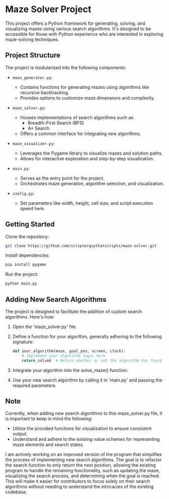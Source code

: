 # Maze Solver Project

This project offers a Python framework for generating, solving, and visualizing mazes using various search algorithms. It's designed to be accessible for those with Python experience who are interested in exploring maze-solving techniques.

## Project Structure

The project is modularized into the following components:

- `maze_generator.py`:
  - Contains functions for generating mazes using algorithms like recursive backtracking.
  - Provides options to customize maze dimensions and complexity.

- `maze_solver.py`:
  - Houses implementations of search algorithms such as:
    - Breadth-First Search (BFS)
    - A* Search
  - Offers a common interface for integrating new algorithms.

- `maze_visualizer.py`:
  - Leverages the Pygame library to visualize mazes and solution paths.
  - Allows for interactive exploration and step-by-step visualization.

- `main.py`:
  - Serves as the entry point for the project.
  - Orchestrates maze generation, algorithm selection, and visualization.

- `config.py`:
   - Set parameters like width, height, cell size, and script execution speed here.
## Getting Started

Clone the repository:

```bash
git clone https://github.com/scripterguythatscripts/maze-solver.git
```

Install dependencies:

```bash
pip install pygame
```

Run the project:

```bash
python main.py
```

## Adding New Search Algorithms

The project is designed to facilitate the addition of custom search algorithms. Here's how:

1. Open the 'maze_solver.py' file.
2. Define a function for your algorithm, generally adhering to the following signature:

    ```python
    def your_algorithm(maze, goal_pos, screen, clock):
        # Implement your algorithm logic here
        return solved  # Return whether or not the algorithm has found an exit
    ```

3. Integrate your algorithm into the solve_maze() function.
4. Use your new search algorithm by calling it in 'main.py' and passing the required parameters.

## Note

Currently, when adding new search algorithms to this maze_solver.py file, it is important to keep in mind the following:

- Utilize the provided functions for visualization to ensure consistent output.
- Understand and adhere to the existing value schemes for representing maze elements and search states.

I am actively working on an improved version of the program that simplifies the process of implementing new search algorithms. The goal is to refactor the search function to only return the next position, allowing the existing program to handle the remaining functionality, such as updating the maze, visualizing the search process, and determining when the goal is reached. This will make it easier for contributors to focus solely on their search algorithms without needing to understand the intricacies of the existing codebase.
